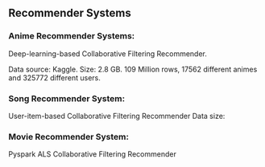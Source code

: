 ## Recommender Systems

### Anime Recommender Systems:
Deep-learning-based Collaborative Filtering Recommender.

Data source: Kaggle. Size: 2.8 GB. 109 Million rows, 17562 different animes and 325772 different users.


### Song Recommender System:
User-item-based Collaborative Filtering Recommender
Data size: 


### Movie Recommender System:
Pyspark ALS Collaborative Filtering Recommender

